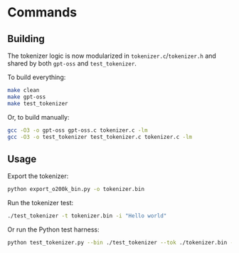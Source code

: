 # Commands

## Building

The tokenizer logic is now modularized in `tokenizer.c`/`tokenizer.h` and shared by both `gpt-oss` and `test_tokenizer`.

To build everything:

```bash
make clean
make gpt-oss
make test_tokenizer
```

Or, to build manually:

```bash
gcc -O3 -o gpt-oss gpt-oss.c tokenizer.c -lm
gcc -O3 -o test_tokenizer test_tokenizer.c tokenizer.c -lm
```

## Usage

Export the tokenizer:

```bash
python export_o200k_bin.py -o tokenizer.bin
```

Run the tokenizer test:

```bash
./test_tokenizer -t tokenizer.bin -i "Hello world"
```

Or run the Python test harness:

```bash
python test_tokenizer.py --bin ./test_tokenizer --tok ./tokenizer.bin --verbose --prompt prompts.txt
```
